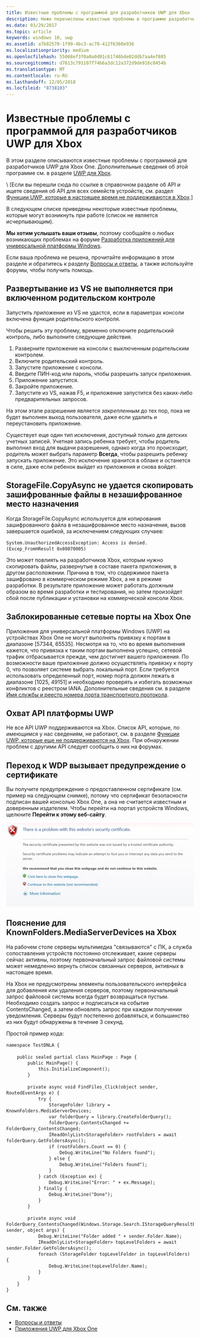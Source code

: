 ```yaml
---
title: Известные проблемы с программой для разработчиков UWP для Xbox
description: Ниже перечислены известные проблемы в программе разработчиков UWP для Xbox.
ms.date: 03/29/2017
ms.topic: article
keywords: windows 10, uwp
ms.assetid: a7b82570-1f99-4bc3-ac78-412f6360e936
ms.localizationpriority: medium
ms.openlocfilehash: 55068ef3f0a0a0d01c61746bde02ddb7aa4ef885
ms.sourcegitcommit: d7613c791107f74b6a3dc12a372d9de916c0454b
ms.translationtype: MT
ms.contentlocale: ru-RU
ms.lasthandoff: 12/05/2018
ms.locfileid: "8738103"
---
```

# <a name="known-issues-with-uwp-on-xbox-developer-program"></a>Известные проблемы с программой для разработчиков UWP для Xbox

В этом разделе описываются известные проблемы с программой для разработчиков UWP для Xbox One. Дополнительные сведения об этой программе см. в разделе [UWP для Xbox](index.md). 

\ [Если вы перешли сюда по ссылке в справочном разделе об API и ищете сведения об API для всех семейств устройств, см. раздел [Функции UWP, которые в настоящее время не поддерживаются в Xbox](http://go.microsoft.com/fwlink/?LinkID=760755).\]

В следующем списке приведены некоторые известные проблемы, которые могут возникнуть при работе (список не является исчерпывающим). 

**Мы хотим услышать ваши отзывы**, поэтому сообщайте о любых возникающих проблемах на форуме [Разработка приложений для универсальной платформы Windows](https://social.msdn.microsoft.com/forums/windowsapps/home?forum=wpdevelop). 

Если ваша проблема не решена, прочитайте информацию в этом разделе и обратитесь к разделу [Вопросы и ответы](frequently-asked-questions.md), а также используйте форумы, чтобы получить помощь.

 
## <a name="deploying-from-vs-fails-with-parental-controls-turned-on"></a>Развертывание из VS не выполняется при включенном родительском контроле

Запустить приложение из VS не удастся, если в параметрах консоли включена функция родительского контроля.

Чтобы решить эту проблему, временно отключите родительский контроль, либо выполните следующие действия.
1. Разверните приложение на консоли с выключенным родительским контролем.
2. Включите родительский контроль.
3. Запустите приложение с консоли.
4. Введите ПИН-код или пароль, чтобы разрешить запуск приложения.
5. Приложение запустится.
6. Закройте приложение.
7. Запустите из VS, нажав F5, и приложение запустится без каких-либо предварительных запросов.

На этом этапе разрешение является _закрепленным_ до тех пор, пока не будет выполнен выход пользователя, даже если удалить и переустановить приложение.
 
Существует еще один тип исключения, доступный только для детских учетных записей. Учетная запись ребенка требует, чтобы родитель выполнил вход для выдачи разрешения, однако когда это происходит, родитель может выбрать параметр **Всегда**, чтобы разрешить ребенку запускать приложение. Это исключение хранится в облаке и останется в силе, даже если ребенок выйдет из приложения и снова войдет.

## <a name="storagefilecopyasync-fails-to-copy-encrypted-files-to-unencrypted-destination"></a>StorageFile.CopyAsync не удается скопировать зашифрованные файлы в незашифрованное место назначения 

Когда StorageFile.CopyAsync используется для копирования зашифрованного файла в незашифрованное место назначения, вызов завершается ошибкой, за исключением следующих случаев:

```
System.UnauthorizedAccessException: Access is denied. (Excep_FromHResult 0x80070005)
```

Это может повлиять на разработчиков Xbox, которым нужно скопировать файлы, развернутые в составе пакета приложения, в другом расположении. Причина в том, что содержимое пакета зашифровано в коммерческом режиме Xbox, а не в режиме разработки. В результате приложение может работать должным образом во время разработки и тестирования, но затем произойдет сбой после публикации и установки на коммерческой консоли Xbox.
 

## <a name="blocked-networking-ports-on-xbox-one"></a>Заблокированные сетевые порты на Xbox One

Приложения для универсальной платформы Windows (UWP) на устройствах Xbox One не могут выполнять привязку к портам в диапазоне [57344, 65535]. Несмотря на то, что во время выполнения кажется, что привязка к таким портам выполнена успешно, сетевой трафик отбрасывается прежде, чем достигнет вашего приложения. По возможности ваше приложение должно осуществлять привязку к порту 0, что позволяет системе выбрать локальный порт. Если требуется использовать определенный порт, номер порта должен лежать в диапазоне [1025, 49151] и необходимо проверять и избегать возможных конфликтов с реестром IANA. Дополнительные сведения см. в разделе [Имя службы и реестр номера порта транспортного протокола](http://www.iana.org/assignments/service-names-port-numbers/service-names-port-numbers.xhtml).

## <a name="uwp-api-coverage"></a>Охват API платформы UWP

Не все API UWP поддерживаются на Xbox. Список API, которые, по имеющимся у нас сведениям, не работают, см. в разделе [Функции UWP, которые еще не поддерживаются на Xbox](http://go.microsoft.com/fwlink/p/?LinkId=760755). При обнаружении проблем с другими API следует сообщить о них на форумах. 


## <a name="navigating-to-wdp-causes-a-certificate-warning"></a>Переход к WDP вызывает предупреждение о сертификате

Вы получите предупреждение о предоставленном сертификате (см. пример на следующем снимке), потому что сертификат безопасности подписан вашей консолью Xbox One, а она не считается известным и доверенным издателем. Чтобы перейти на портал устройств Windows, щелкните **Перейти к этому веб-сайту**.

![Предупреждение о сертификате безопасности веб-сайта](images/security_cert_warning.jpg)


## <a name="knownfoldersmediaserverdevices-caveat-on-xbox"></a>Пояснение для KnownFolders.MediaServerDevices на Xbox

На рабочем столе серверы мультимедиа "связываются" с ПК, а служба сопоставления устройств постоянно отслеживает, какие серверы сейчас активны, поэтому первоначальный запрос файловой системы может немедленно вернуть список связанных серверов, активных в настоящее время.

На Xbox не предусмотрены элементы пользовательского интерфейса для добавления или удаления серверов, поэтому первоначальный запрос файловой системы всегда будет возвращаться пустым. Необходимо создать запрос и подписаться на событие ContentsChanged, а затем обновлять запрос при каждом получении уведомления. Серверы будут постепенно добавляться, и большинство из них будут обнаружены в течение 3 секунд.

Простой пример кода:

```
namespace TestDNLA {

    public sealed partial class MainPage : Page {
        public MainPage() {
            this.InitializeComponent();
        }

        private async void FindFiles_Click(object sender, RoutedEventArgs e) {
            try {
                StorageFolder library = KnownFolders.MediaServerDevices;
                var folderQuery = library.CreateFolderQuery();
                folderQuery.ContentsChanged += FolderQuery_ContentsChanged;
                IReadOnlyList<StorageFolder> rootFolders = await folderQuery.GetFoldersAsync();
                if (rootFolders.Count == 0) {
                    Debug.WriteLine("No Folders found");
                } else {
                    Debug.WriteLine("Folders found");
                }
            } catch (Exception ex) {
                Debug.WriteLine("Error: " + ex.Message);
            } finally {
                Debug.WriteLine("Done");
            }
        }

        private async void FolderQuery_ContentsChanged(Windows.Storage.Search.IStorageQueryResultBase sender, object args) {
            Debug.WriteLine("Folder added " + sender.Folder.Name);
            IReadOnlyList<StorageFolder> topLevelFolders = await sender.Folder.GetFoldersAsync();
            foreach (StorageFolder topLevelFolder in topLevelFolders) {
                Debug.WriteLine(topLevelFolder.Name);
            }
        }
    }
}
```

## <a name="see-also"></a>См. также
- [Вопросы и ответы](frequently-asked-questions.md)
- [Приложения UWP для Xbox One](index.md)
